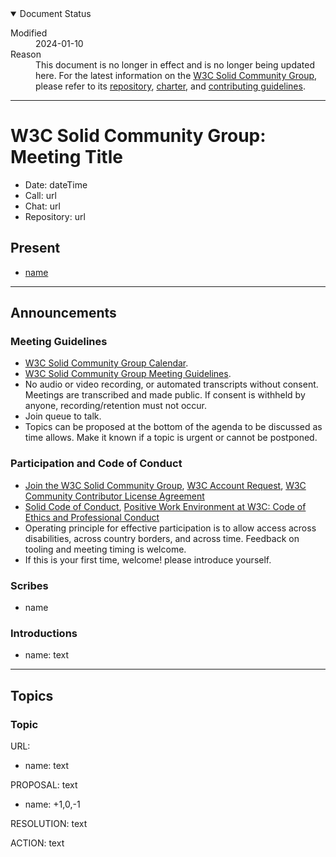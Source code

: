 <details open="">
  <summary>Document Status</summary>
  <dl>
    <dt>Modified</dt>
    <dd>2024-01-10</dd>
    <dt>Reason</dt>
    <dd>This document is no longer in effect and is no longer being updated here. For the latest information on the <a href="https://www.w3.org/groups/cg/solid/">W3C Solid Community Group</a>, please refer to its <a href="https://github.com/w3c-cg/solid/">repository</a>, <a href="https://www.w3.org/community/solid/charter/">charter</a>, and <a href="https://github.com/w3c-cg/solid/blob/main/CONTRIBUTING.md">contributing guidelines</a>.</dd>
  </dl>
</details>

---

# W3C Solid Community Group: Meeting Title

* Date: dateTime
* Call: url
* Chat: url
* Repository: url


## Present
* [name](url)

---

## Announcements

### Meeting Guidelines
* [W3C Solid Community Group Calendar](https://www.w3.org/groups/cg/solid/calendar).
* [W3C Solid Community Group Meeting Guidelines](https://github.com/solid/specification/blob/main/meetings/README.md).
* No audio or video recording, or automated transcripts without consent. Meetings are transcribed and made public. If consent is withheld by anyone, recording/retention must not occur.
* Join queue to talk.
* Topics can be proposed at the bottom of the agenda to be discussed as time allows. Make it known if a topic is urgent or cannot be postponed.

### Participation and Code of Conduct
* [Join the W3C Solid Community Group](https://www.w3.org/community/solid/join), [W3C Account Request](http://www.w3.org/accounts/request), [W3C Community Contributor License Agreement](https://www.w3.org/community/about/agreements/cla/)
* [Solid Code of Conduct](https://github.com/solid/process/blob/main/code-of-conduct.md), [Positive Work Environment at W3C: Code of Ethics and Professional Conduct](https://www.w3.org/Consortium/cepc/)
* Operating principle for effective participation is to allow access across disabilities, across country borders, and across time. Feedback on tooling and meeting timing is welcome.
* If this is your first time, welcome! please introduce yourself.


### Scribes
* name


### Introductions
* name: text

---

## Topics

### Topic
URL:

* name: text

PROPOSAL: text
* name: +1,0,-1

RESOLUTION: text

ACTION: text
